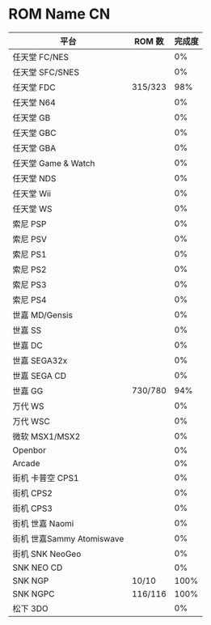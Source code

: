 # ROM Name CN

平台 | ROM 数 | 完成度
---|---|---
任天堂 FC/NES | | 0%
任天堂 SFC/SNES | | 0%
任天堂 FDC | 315/323 | 98%
任天堂 N64 | | 0%
任天堂 GB | | 0%
任天堂 GBC | | 0%
任天堂 GBA | | 0%
任天堂 Game & Watch | | 0%
任天堂 NDS | | 0%
任天堂 Wii | | 0%
任天堂 WS | | 0%
索尼 PSP | | 0%
索尼 PSV | | 0%
索尼 PS1 | | 0%
索尼 PS2 | | 0%
索尼 PS3 | | 0%
索尼 PS4 | | 0%
世嘉 MD/Gensis | | 0%
世嘉 SS | | 0%
世嘉 DC | | 0%
世嘉 SEGA32x | | 0%
世嘉 SEGA CD | | 0%
世嘉 GG | 730/780 | 94%
万代 WS | | 0%
万代 WSC | | 0%
微软 MSX1/MSX2 | | 0%
Openbor | | 0%
Arcade | | 0%
街机 卡普空 CPS1 | | 0%
街机 CPS2 | | 0%
街机 CPS3 | | 0%
街机 世嘉 Naomi | | 0%
街机 世嘉Sammy Atomiswave | | 0%
街机 SNK NeoGeo | | 0%
SNK NEO CD | | 0%
SNK NGP | 10/10 | 100%
SNK NGPC | 116/116 | 100%
松下 3DO | | 0%
